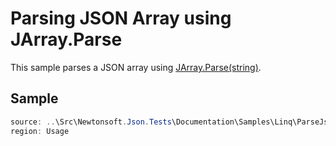 ﻿# Parsing JSON Array using JArray.Parse

This sample parses a JSON array using [JArray.Parse(string)](/API/newtonsoft/json/linq/jarray/#method-parse).

## Sample

```csharp Usage
source: ..\Src\Newtonsoft.Json.Tests\Documentation\Samples\Linq\ParseJsonArray.cs
region: Usage
```
